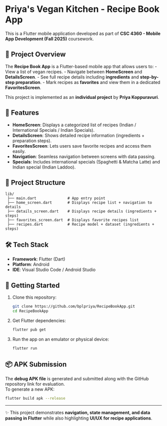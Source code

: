 # Priya's Vegan Kitchen - Recipe Book App

This is a Flutter mobile application developed as part of **CSC 4360 -
Mobile App Development (Fall 2025)** coursework.

## 📱 Project Overview

The **Recipe Book App** is a Flutter-based mobile app that allows users
to: - View a list of vegan recipes. - Navigate between **HomeScreen**
and **DetailsScreen**. - See full recipe details including
**ingredients** and **step-by-step preparation**. - Mark recipes as
**favorites** and view them in a dedicated **FavoritesScreen**.

This project is implemented as an **individual project** by **Priya
Koppuravuri**.

## 🎯 Features

-   **HomeScreen**: Displays a categorized list of recipes (Indian /
    International Specials / Indian Specials).
-   **DetailsScreen**: Shows detailed recipe information (ingredients +
    preparation steps).
-   **FavoritesScreen**: Lets users save favorite recipes and access
    them easily.
-   **Navigation**: Seamless navigation between screens with data
    passing.
-   **Specials**: Includes international specials (Spaghetti & Matcha
    Latte) and Indian special (Indian Laddoo).

## 📂 Project Structure

    lib/
     ├── main.dart              # App entry point
     ├── home_screen.dart       # Displays recipe list + navigation to details
     ├── details_screen.dart    # Displays recipe details (ingredients + steps)
     ├── favorites_screen.dart  # Displays favorite recipes list
     ├── recipes.dart           # Recipe model + dataset (ingredients + steps)

## 🛠️ Tech Stack

-   **Framework**: Flutter (Dart)
-   **Platform**: Android
-   **IDE**: Visual Studio Code / Android Studio

## 🚀 Getting Started

1.  Clone this repository:

    ``` bash
    git clone https://github.com/bplpriya/RecipeBookApp.git
    cd RecipeBookApp
    ```

2.  Get Flutter dependencies:

    ``` bash
    flutter pub get
    ```

3.  Run the app on an emulator or physical device:

    ``` bash
    flutter run
    ```

## 📦 APK Submission

The **debug APK file** is generated and submitted along with the GitHub
repository link for evaluation.\
To generate a new APK:

``` bash
flutter build apk --release
```

------------------------------------------------------------------------

✨ This project demonstrates **navigation, state management, and data
passing in Flutter** while also highlighting **UI/UX for recipe
applications**.
